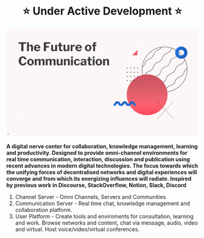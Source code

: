 
<h1 align="center" style="border-bottom: none">
    <b>
       ⭐️ Under Active Development ⭐️
    </b>
</h1>

![Intro](/profile/FoC2.gif)

**A digital nerve center for collaboration, knowledge management, learning and productivity. Designed to provide omni-channel environments for real time communication, interaction, discussion and publication using recent advances in modern digital technologies. The focus towards which the unifying forces of decentralised networks and digital experiences will converge and from which its energizing influences will radiate. Inspired by previous work in Discourse, StackOverflow, Notion, Slack, Discord**

 1. Channel Server - Omni Channels, Servers and Communities 
 2. Communication Server - Real time chat, knowledge management and collaboration platform.
 3. User Platform - Create tools and enviroments for consultation, learning and work. Browse networks and content, chat via message, audio, video and virtual. Host voice/video/virtual conferences. 
